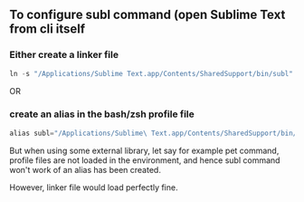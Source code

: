## To configure subl command (open Sublime Text from cli itself

### Either create a linker file

````javascript
ln -s "/Applications/Sublime Text.app/Contents/SharedSupport/bin/subl" /usr/local/bin/subl
````


OR


### create an alias in the bash/zsh profile file
````javascript
alias subl="/Applications/Sublime\ Text.app/Contents/SharedSupport/bin/subl"
````


But when using some external library, let say for example pet command, profile files are not loaded in the environment, and hence subl command won't work of an alias has been created.

However, linker file would load perfectly fine.
